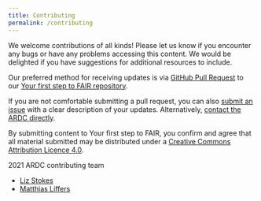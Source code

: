 ```yaml
---
title: Contributing
permalink: /contributing
---
```


We welcome contributions of all kinds! Please let us know if you encounter any bugs or have any problems accessing this content. We would be delighted if you have suggestions for additional resources to include.

Our preferred method for receiving updates is via [GitHub Pull Request](https://docs.github.com/en/github/collaborating-with-issues-and-pull-requests/about-pull-requests) to our [Your first step to FAIR repository](https://github.com/au-research/your-first-step-to-fair/).

If you are not comfortable submitting a pull request, you can also [submit an issue](https://github.com/au-research/your-first-step-to-fair/issues/new) with a clear description of your updates. Alternatively, [contact the ARDC directly](https://ardc.edu.au/contact-us).

By submitting content to Your first step to FAIR, you confirm and agree that all material submitted may be distributed under a [Creative Commons Attribution Licence 4.0](https://creativecommons.org/licenses/by/4.0/).

2021 ARDC contributing team
* [Liz Stokes](https://orcid.org/0000-0002-2973-5647)
* [Matthias Liffers](https://orcid.org/0000-0002-3639-2080)
